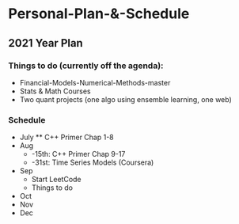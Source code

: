 # Personal-Plan-&-Schedule


## 2021 Year Plan

### Things to do (currently off the agenda):
* Financial-Models-Numerical-Methods-master
* Stats & Math Courses
* Two quant projects (one algo using ensemble learning, one web)

### Schedule
* July
** C++ Primer Chap 1-8 
* Aug
  * -15th: C++ Primer Chap 9-17
  * -31st: Time Series Models (Coursera) 
* Sep
  * Start LeetCode 
  * Things to do
* Oct
* Nov
* Dec

